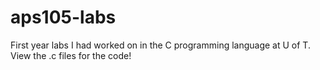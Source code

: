# aps105-labs
First year labs I had worked on in the C programming language at U of T.
View the .c files for the code!
